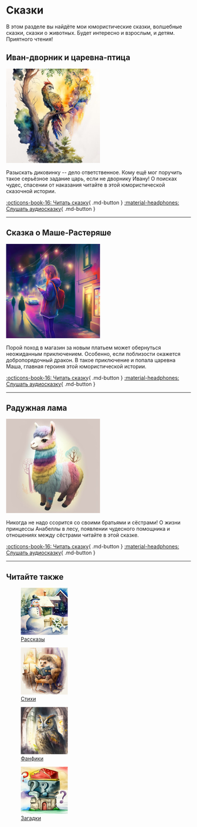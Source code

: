 # Сказки

В этом разделе вы найдёте мои юмористические сказки, волшебные сказки, сказки о животных. Будет интересно и взрослым, и детям. Приятного чтения!

## Иван-дворник и царевна-птица

![Царевна-птица](../images/small/bird-princess.jpg)

Разыскать диковинку -- дело ответственное. Кому ещё мог поручить такое серьёзное задание царь, если не  дворнику Ивану! О поисках чудес, спасении от наказания читайте в этой юмористической сказочной истории.

[:octicons-book-16: Читать сказку](Ivan-dvornik.md){ .md-button }
[:material-headphones: Слушать аудиосказку](../audio/tales/Ivan-dvornik.mp3){ .md-button }

---

## Сказка о Маше-Растеряше

![Маша-Растеряша](../images/small/masha.jpg)

Порой поход в магазин за новым платьем может обернуться неожиданным приключением. Особенно, если поблизости окажется добропорядочный дракон. В такое приключение и попала царевна Маша, главная героиня этой юмористической истории.

[:octicons-book-16: Читать сказку](Masha-rasteryasha.md){ .md-button }
[:material-headphones: Слушать аудиосказку](../audio/tales/Masha-rasteryasha.mp3){ .md-button }

---

## Радужная лама

![Радужная лама](../images/small/rainbow-lama.jpg)

Никогда не надо ссорится со своими братьями и сёстрами! О жизни принцессы Анабеллы в лесу, появлении чудесного помощника и отношениях между сёстрами читайте в этой сказке.

[:octicons-book-16: Читать сказку](rainbow-lama.md){ .md-button }
[:material-headphones: Слушать аудиосказку](../audio/tales/rainbow-lama.mp3){ .md-button }

---

## Читайте также

<div class="figures-wrapper">

<div class="menu-figures">
<a href="../stories">
<figure><img class="menu-img" width="128" height="128" src="../images/small/snowman.jpg" />
<figcaption>Рассказы</figcaption>
</figure></a>
</div>

<div class="menu-figures">
<a href="../poems">
<figure><img class="menu-img" width="128" height="128" src="../images/small/dad-hedgehog.jpg" />
<figcaption>Стихи</figcaption>
</figure></a>
</div>

<div class="menu-figures">
<a href="../fanfics">
<figure><img class="menu-img" width="128" height="128" src="../images/small/filiamon.jpg" />
<figcaption>Фанфики</figcaption>
</figure></a>
</div>

<div class="menu-figures">
<a href="../riddles">
<figure><img class="menu-img" width="128" height="128" src="../images/small/riddles.jpg" />
<figcaption>Загадки</figcaption>
</figure></a>
</div>

</div>
